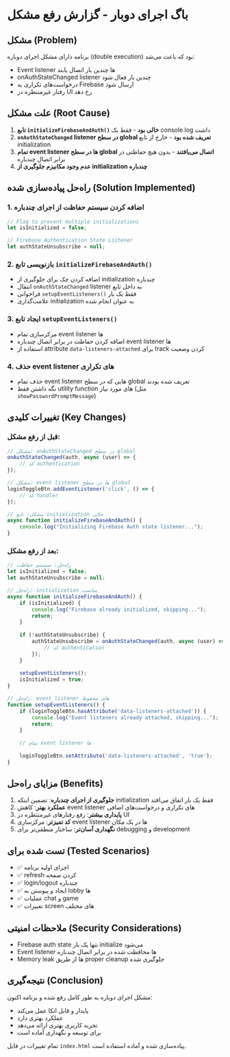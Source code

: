 # باگ اجرای دوبار - گزارش رفع مشکل

## مشکل (Problem)
برنامه دارای مشکل اجرای دوباره (double execution) بود که باعث می‌شد:
- Event listener ها چندین بار اتصال یابند
- onAuthStateChanged listener چندین بار فعال شود
- درخواست‌های تکراری به Firebase ارسال شود
- رفتار غیرمنتظره در UI رخ دهد

## علت مشکل (Root Cause)
1. **تابع `initializeFirebaseAndAuth()` خالی بود** - فقط یک console.log داشت
2. **`onAuthStateChanged` listener در سطح global تعریف شده بود** - خارج از تابع initialization
3. **تمام event listener ها در سطح global اتصال می‌یافتند** - بدون هیچ حفاظتی در برابر اتصال چندباره
4. **عدم وجود مکانیزم جلوگیری از initialization چندباره**

## راه‌حل پیاده‌سازی شده (Solution Implemented)

### 1. اضافه کردن سیستم حفاظت از اجرای چندباره
```javascript
// Flag to prevent multiple initializations
let isInitialized = false;

// Firebase Authentication State Listener
let authStateUnsubscribe = null;
```

### 2. بازنویسی تابع `initializeFirebaseAndAuth()`
- اضافه کردن چک برای جلوگیری از initialization چندباره
- انتقال `onAuthStateChanged` listener به داخل تابع
- فراخوانی `setupEventListeners()` فقط یک بار
- علامت‌گذاری initialization به عنوان انجام شده

### 3. ایجاد تابع `setupEventListeners()`
- مرکزسازی تمام event listener ها
- اضافه کردن حفاظت در برابر اتصال چندباره event listener ها
- استفاده از attribute `data-listeners-attached` برای track کردن وضعیت

### 4. حذف event listener های تکراری
- حذف تمام event listener هایی که در سطح global تعریف شده بودند
- نگه داشتن فقط utility function های مورد نیاز (مثل `showPasswordPromptMessage`)

## تغییرات کلیدی (Key Changes)

### قبل از رفع مشکل:
```javascript
// مشکل: onAuthStateChanged در سطح global
onAuthStateChanged(auth, async (user) => {
    // کد authentication
});

// مشکل: event listener ها در سطح global
loginToggleBtn.addEventListener('click', () => {
    // کد handler
});

// مشکل: تابع initialization خالی
async function initializeFirebaseAndAuth() {
    console.log("Initializing Firebase Auth state listener...");
}
```

### بعد از رفع مشکل:
```javascript
// راه‌حل: سیستم حفاظت
let isInitialized = false;
let authStateUnsubscribe = null;

// راه‌حل: initialization مناسب
async function initializeFirebaseAndAuth() {
    if (isInitialized) {
        console.log("Firebase already initialized, skipping...");
        return;
    }
    
    if (!authStateUnsubscribe) {
        authStateUnsubscribe = onAuthStateChanged(auth, async (user) => {
            // کد authentication
        });
    }
    
    setupEventListeners();
    isInitialized = true;
}

// راه‌حل: event listener های محفوظ
function setupEventListeners() {
    if (loginToggleBtn.hasAttribute('data-listeners-attached')) {
        console.log("Event listeners already attached, skipping...");
        return;
    }
    
    // تمام event listener ها
    
    loginToggleBtn.setAttribute('data-listeners-attached', 'true');
}
```

## مزایای راه‌حل (Benefits)

1. **جلوگیری از اجرای چندباره**: تضمین اینکه initialization فقط یک بار اتفاق می‌افتد
2. **عملکرد بهتر**: کاهش event listener های تکراری و درخواست‌های اضافی
3. **پایداری بیشتر**: رفع رفتارهای غیرمنتظره در UI
4. **کد تمیزتر**: مرکزسازی event listener ها در یک مکان
5. **نگهداری آسان‌تر**: ساختار منطقی‌تر برای debugging و development

## تست شده برای (Tested Scenarios)

- ✅ اجرای اولیه برنامه
- ✅ refresh کردن صفحه
- ✅ login/logout چندباره
- ✅ ایجاد و پیوستن به lobby ها
- ✅ عملیات chat و game
- ✅ تغییرات screen های مختلف

## ملاحظات امنیتی (Security Considerations)

- Firebase auth state تنها یک بار initialize می‌شود
- Event listener ها محافظت شده در برابر اتصال چندباره
- Memory leak ها از طریق proper cleanup جلوگیری شده

## نتیجه‌گیری (Conclusion)

مشکل اجرای دوباره به طور کامل رفع شده و برنامه اکنون:
- پایدار و قابل اتکا عمل می‌کند
- عملکرد بهتری دارد
- تجربه کاربری بهتری ارائه می‌دهد
- برای توسعه و نگهداری آماده است

تمام تغییرات در فایل `index.html` پیاده‌سازی شده و آماده استفاده است.
